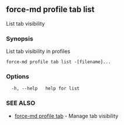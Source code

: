 ## force-md profile tab list

List tab visibility

### Synopsis

List tab visibility in profiles

```
force-md profile tab list -[filename]...
```

### Options

```
  -h, --help   help for list
```

### SEE ALSO

* [force-md profile tab](force-md_profile_tab.md)	 - Manage tab visibility

